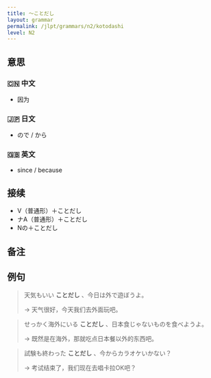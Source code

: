 ```yaml
---
title: 〜ことだし
layout: grammar
permalink: /jlpt/grammars/n2/kotodashi
level: N2
---
```


## 意思

### 🇨🇳 中文

- 因为

### 🇯🇵 日文

- ので / から

### 🇬🇧 英文

- since / because

## 接续

- V（普通形）＋ことだし
- ナA（普通形）＋ことだし
- Nの＋ことだし

## 备注


## 例句

> 天気もいい **ことだし** 、今日は外で遊ぼうよ。
>
> → 天气很好，今天我们去外面玩吧。

> せっかく海外にいる **ことだし** 、日本食じゃないものを食べようよ。
>
> → 既然是在海外​​，那就吃点日本餐以外的东西吧。

> 試験も終わった **ことだし** 、今からカラオケいかない？
>
> → 考试结束了，我们现在去唱卡拉OK吧？

